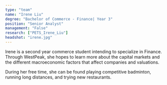 ```yaml
---
type: "team"
name: "Irene Liu"
degree: "Bachelor of Commerce - Finance| Year 3"
position: "Senior Analyst"
management: "False"
research: ["PETS_Irene_Liu"]
headshot: "irene.jpg"
---
```


Irene is a second year commerce student intending to specialize in Finance. Through WestPeak, she hopes to learn more about the capital markets and the different macroeconomic factors that affect companies and valuations.

During her free time, she can be found playing competitive badminton, running long distances, and trying new restaurants.